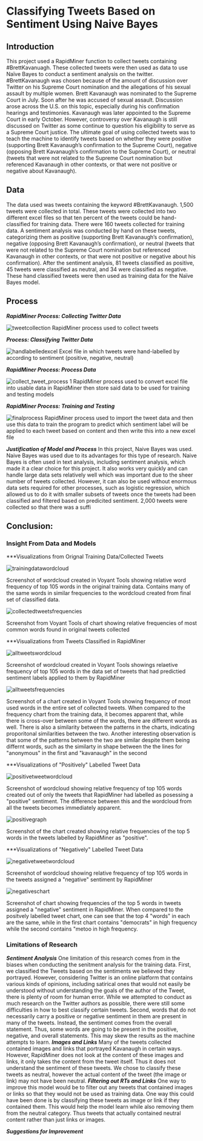 # Classifying Tweets Based on Sentiment Using Naive Bayes 
## Introduction
This project used a RapidMiner function to collect tweets containing #BrettKavanuagh. These collected tweets were then used as data to use Naïve Bayes to conduct a sentiment analysis on the twitter. #BrettKavanaugh was chosen because of the amount of discussion over Twitter on his Supreme Court nomination and the allegations of his sexual assault by multiple women. Brett Kavanaugh was nominated to the Supreme Court in July. Soon after he was accused of sexual assault. Discussion arose across the U.S. on this topic, especially during his confirmation hearings and testimonies. Kavanaugh was later appointed to the Supreme Court in early October. However, controversy over Kavanaugh is still discussed on Twitter as some continue to question his eligibility to serve as a Supreme Court justice. The ultimate goal of using collected tweets was to teach the machine to identify tweets based on whether they were positive (supporting Brett Kavanaugh’s confirmation to the Supreme Court), negative (opposing Brett Kavanaugh’s confirmation to the Supreme Court), or neutral (tweets that were not related to the Supreme Court nomination but referenced Kavanaugh in other contexts, or that were not positive or negative about Kavanaugh). 

## Data 
The data used was tweets containing the keyword #BrettKavanaugh. 1,500 tweets were collected in total. These tweets were collected into two different excel files so that ten percent of the tweets could be hand-classified for training data. There were 160 tweets collected for training data. A sentiment analysis was conducted by hand on these tweets, categorizing them as positive (supporting Brett Kavanaugh’s confirmation), negative (opposing Brett Kavanaugh’s confirmation), or neutral (tweets that were not related to the Supreme Court nomination but referenced Kavanaugh in other contexts, or that were not positive or negative about his confirmation). After the sentiment analysis, 81 tweets classified as positive, 45 tweets were classified as neutral, and 34 were classified as negative. These hand classified tweets were then used as training data for the Naïve Bayes model.





 
## Process
***RapidMiner Process: Collecting Twitter Data***

![tweetcollection](https://user-images.githubusercontent.com/42848654/49676828-6d69b180-fa49-11e8-875f-cc0da4b9ad35.png)
RapidMiner process used to collect tweets

***Process: Classifying Twitter Data*** 

![handlabelledexcel](https://user-images.githubusercontent.com/42848654/49676845-82464500-fa49-11e8-8a4d-54bdbb28d73b.JPG)
Excel file in which tweets were hand-labelled by according to sentiment (positive, negative, neutral) 

***RapidMiner Process: Process Data***

![collect_tweet_process 1](https://user-images.githubusercontent.com/42848654/49676887-c3d6f000-fa49-11e8-92b3-129c3f0933ff.png)
RapidMiner process used to convert excel file into usable data in RapidMiner then store said data to be used for training and testing models

***RapidMiner Process: Training and Testing***

![finalprocess](https://user-images.githubusercontent.com/42848654/49677019-7e66f280-fa4a-11e8-8636-019b132dbf9d.png)
RapidMiner process used to import the tweet data and then use this data to train the program to predict which sentiment label will be applied to each tweet based on content and then write this into a new excel file

***Justification of Model and Process*** 
In this project, Naive Bayes was used. Naive Bayes was used due to its advantages for this type of research. Naive Bayes is often used in text analysis, including sentiment analysis, which made it a clear choice for this project. It also works very quickly and can handle large data sets relatively well which was important due to the sheer number of tweets collected. However, it can also be used without enormous data sets required for other processes, such as logistic regression, which allowed us to do it with smaller subsets of tweets once the tweets had been classified and filtered based on predicited sentiment. 2,000 tweets were collected so that there was a suffi


## Conclusion: 

### Insight From Data and Models
***Visualizations from Orignal Training Data/Collected Tweets

![trainingdatawordcloud](https://user-images.githubusercontent.com/42848654/49689912-69e03400-faf6-11e8-9480-92c0bb5010f1.png)

Screenshot of wordcloud created in Voyant Tools showing relative word frequency of top 105 words in the original training data. Contains many of the same words in similar frequencies to the wordcloud created from final set of classified data.

![collectedtweetsfrequencies](https://user-images.githubusercontent.com/42848654/49689952-fa1e7900-faf6-11e8-8ccb-b9b65278240c.JPG)

Screenshot from Voyant Tools of chart showing relative frequencies of most common words found in original tweets collected

***Visualizations from Tweets Classified in RapidMiner

![alltweetswordcloud](https://user-images.githubusercontent.com/42848654/49689981-87fa6400-faf7-11e8-8ad2-88b2059ccc4b.png)

Screenshot of wordcloud created in Voyant Tools showings relaetive frequency of top 105 words in the data set of tweets that had predictied sentiment labels applied to them by RapidMiner

![alltweetsfrequencies](https://user-images.githubusercontent.com/42848654/49689996-c7c14b80-faf7-11e8-8781-f2407a78f8b6.JPG)

Screenshot of a chart created in Voyant Tools showing frequency of most used words in the entire set of collected tweets. When compared to the frequency chart from the training data, it becomes apparent that, while there is cross-over between some of the words, there are different words as well. There is also a similarity between the patterns in the charts, indicating proporitonal similarities between the two. Another interesting observation is that some of the patterns between the two are similar despite them being differnt words, such as the similarty in shape between the the lines for "anonymous" in the first and "kavanaugh" in the second

***Visualizations of "Positively" Labelled Tweet Data

![positivetweetwordcloud](https://user-images.githubusercontent.com/42848654/49690119-934e8f00-faf9-11e8-9e31-0ca97c931bc5.png)

Screenshot of wordcloud showing relative frequency of top 105 words created out of only the tweets that RapidMiner had labelled as posessing a "positive" sentiment. The difference between this and the wordcloud from all the tweets becomes immediately apparent.

![positivegraph](https://user-images.githubusercontent.com/42848654/49690161-27205b00-fafa-11e8-9f2b-065ce03670be.PNG)

Screenshot of the chart created showing relative frequencies of the top 5 words in the tweets labelled by RapidMiner as "positive". 

***Visualizations of "Negatively" Labelled Tweet Data

![negativetweetwordcloud](https://user-images.githubusercontent.com/42848654/49690264-e295bf00-fafb-11e8-9de1-39cda942014c.png)

Screenshot of wordcloud showing relative frequency of top 105 words in the tweets assigned a "negative" sentiment by RapidMiner

![negativeschart](https://user-images.githubusercontent.com/42848654/49690310-ab73dd80-fafc-11e8-8260-e593681abffa.PNG)

Screenshot of chart showing frequencies of the top 5 words in tweets assigned a "negative" sentiment in RapidMiner. When compared to the positvely labelled tweet chart, one can see that the top 4 "words" in each are the same, while in the first chart contains "democrats" in high frequency while the second contains "metoo in high frequency.


### Limitations of Research
***Sentiment Analysis***
One limitation of this research comes from in the biases when conducting the senitment analysis for the training data. First, we classified the Tweets based on the sentiments we believed they portrayed. However, considering Twitter is an online platform that contains various kinds of opinions, including satirical ones that would not easily be understood without understanding the goals of the author of the Tweet, there is plenty of room for human error. While we attempted to conduct as much research on the Twitter authors as possible, there were still some difficulties in how to best classify certain tweets. Second, words that do not necessarily carry a positive or negative sentiment in them are present in many of the tweets. Instead, the sentiment comes from the overall statement. Thus, some words are going to be present in the positive, negative, and overall statements. This may skew the results as the machine attempts to learn. 
***Images and Links***
Many of the tweets collected contained images and links that portrayed Kavanaugh in certain ways. However, RapidMiner does not look at the content of these images and links, it only takes the content from the tweet itself. Thus it does not understand the sentiment of these tweets. We chose to classify these tweets as neutral, however the actual content of the tweet (the image or link) may not have been neutral. 
***Filtering out RTs and Links***
One way to improve this model would be to filter out any tweets that contained images or links so that they would not be used as training data. One way this could have been done is by classifying these tweets as image or link if they contained them. This would help the model learn while also removing them from the neutral category. Thus tweets that actually contained neutral content rather than just links or images. 

***Suggestions for Improvement*** 


